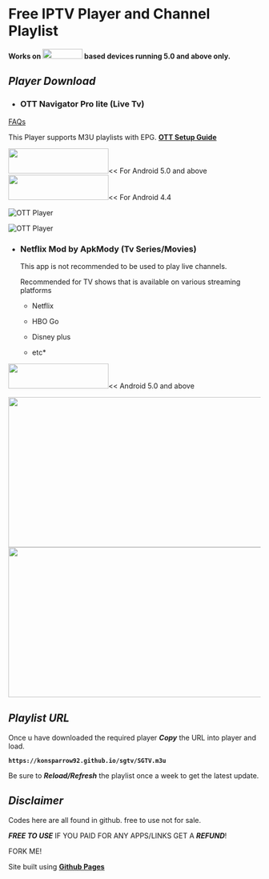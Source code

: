 # Free IPTV Player and Channel Playlist

**Works on <img src="https://www.pngplay.com/wp-content/uploads/2/Android-Logo-Transparent-PNG.png" width="80" height="20"> based devices running 5.0 and above only.**


## *Player Download*

  - ### OTT Navigator Pro lite (Live Tv)
  [FAQs](https://ottnav.github.io/faq.html)
    
This Player supports M3U playlists with EPG. [**OTT Setup Guide**](https://konsparrow92.github.io/sgtv/SETUP.html)
   
[<img src="https://www.mtctutorials.com/wp-content/uploads/2019/04/Download-button-png-GREEN-color-by-mtc-tutorials-2048x574.png" width="200" height="50">](https://drive.google.com/uc?export=download&id=1NlYaoay6-gK5TxJGerGJNFhN9dxhwpk0)<< For Android 5.0 and above      [<img src="https://www.mtctutorials.com/wp-content/uploads/2019/04/Download-button-png-GREEN-color-by-mtc-tutorials-2048x574.png" width="200" height="50">](https://drive.google.com/uc?export=download&id=1BSMOKT1Zcjt77pY4GEz6fKjRa_yG0PTe)<< For Android 4.4

![OTT Player](https://play-lh.googleusercontent.com/06G8NX5ToJcqS6YPv1GR-V4yfwYasXgaxWkZ6k3kASK-GYHsZ7gnEbiFKK460e33Yukp=w720-h310-rw)

![OTT Player](https://play-lh.googleusercontent.com/pwJ9CyW2JB81t8_cACHW24Ez3kT0PmdcwE4soz3G4vgGaTpUuuVIvpMgua7P4vNFPg=w720-h310-rw)


  - ### Netflix Mod by ApkMody (Tv Series/Movies)
    This app is not recommended to be used to play live channels.
    
    Recommended for TV shows that is available on various streaming platforms 
    
      - Netflix 
    
      - HBO Go 
    
      - Disney plus 
    
      - etc*

[<img src="https://www.mtctutorials.com/wp-content/uploads/2019/04/Download-button-png-GREEN-color-by-mtc-tutorials-2048x574.png" width="200" height="50">](https://drive.google.com/uc?export=download&id=1Nw0Kc5ywlzKUwlGL690ylVBy7gWuSNN-)<< Android 5.0 and above

<img src="https://theleaker.com/wp-content/uploads/2019/05/netflix_logo.0.jpg" width="550" height="300">

<img src="https://apkmodo.net/wp-content/uploads/2019/12/netflix-7-54-0-pro-4k-unlocked-0MovkIpp.jpg" width="550" height="300">


## ***Playlist URL***

Once u have downloaded the required player ***Copy*** the URL into player and load.

**`https://konsparrow92.github.io/sgtv/SGTV.m3u`**

Be sure to ***Reload/Refresh*** the playlist once a week to get the latest update.


## ***Disclaimer***

Codes here are all found in github. free to use not for sale.

***FREE TO USE*** IF YOU PAID FOR ANY APPS/LINKS GET A ***REFUND***!

FORK ME!

Site built using [**Github Pages**](https://github.com)
